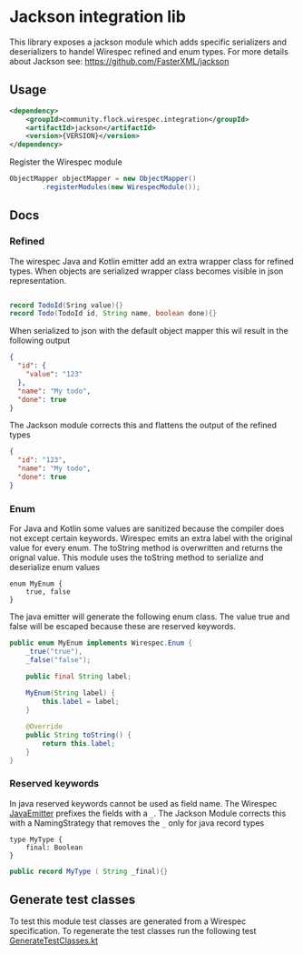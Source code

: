 # Jackson integration lib

This library exposes a jackson module which adds specific serializers and deserializers to handel Wirespec refined and enum types. For more details about Jackson see: https://github.com/FasterXML/jackson

## Usage
```xml
<dependency>
    <groupId>community.flock.wirespec.integration</groupId>
    <artifactId>jackson</artifactId>
    <version>{VERSION}</version>
</dependency>
```

Register the Wirespec module

```java
ObjectMapper objectMapper = new ObjectMapper()
        .registerModules(new WirespecModule());
```

## Docs

### Refined
The wirespec Java and Kotlin emitter add an extra wrapper class for refined types. When objects are serialized wrapper class becomes visible in json representation.

```java

record TodoId(Sring value){}
record Todo(TodoId id, String name, boolean done){}
```
When serialized to json with the default object mapper this wil result in the following output

```json
{
  "id": {
    "value": "123"
  },
  "name": "My todo",
  "done": true
}
```
The Jackson module corrects this and flattens the output of the refined types

```json
{
  "id": "123",
  "name": "My todo",
  "done": true
}
```

### Enum

For Java and Kotlin some values are sanitized because the compiler does not except certain keywords. Wirespec emits an extra label with the original value for every enum. The toString method is overwritten and returns the orignal value. This module uses the toString method to serialize and deserialize enum values

```wirespec
enum MyEnum {
    true, false 
}
```

The java emitter will generate the following enum class. The value true and false will be escaped because these are reserved keywords.

```java
public enum MyEnum implements Wirespec.Enum {
    _true("true"),
    _false("false");

    public final String label;
    
    MyEnum(String label) {
        this.label = label;
    }

    @Override
    public String toString() {
        return this.label;
    }
}
```

### Reserved keywords
In java reserved keywords cannot be used as field name. The Wirespec [JavaEmitter](https://github.com/flock-community/wirespec/blob/master/src/compiler/core/src/commonMain/kotlin/community/flock/wirespec/compiler/core/emit/JavaEmitter.kt#L314) prefixes the fields with a `_`. The Jackson Module corrects this with a NamingStrategy that removes the `_` only for java record types

```wirespec
type MyType {
    final: Boolean
}
```

```java
public record MyType ( String _final){}
```

## Generate test classes
To test this module test classes are generated from a Wirespec specification. To regenerate the test classes run the following test [GenerateTestClasses.kt](src%2FjvmTest%2Fkotlin%2Fcommunity%2Fflock%2Fwirespec%2Fintegration%2Fjackson%2Fkotlin%2FGenerateTestClasses.kt)
